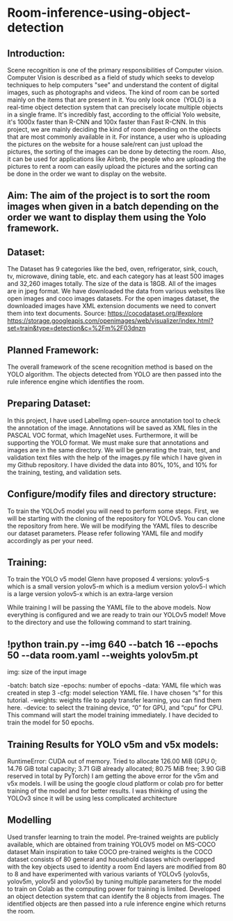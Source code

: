 # Room-inference-using-object-detection
## Introduction:
Scene recognition is one of the primary responsibilities of Computer vision. Computer Vision is described as a field of study which seeks to develop techniques to help computers "see" and understand the content of digital images, such as photographs and videos. The kind of room can be sorted mainly on the items that are present in it. You only look once  (YOLO) is a real-time object detection system that can precisely locate multiple objects in a single frame. It's incredibly fast, according to the official Yolo website, it's 1000x faster than R-CNN and 100x faster than Fast R-CNN.
In this project, we are mainly deciding the kind of room depending on the objects that are most commonly available in it. For instance, a user who is uploading the pictures on the website for a house sale/rent can just upload the pictures, the sorting of the images can be done by detecting the room. Also, it can be used for applications like Airbnb, the people who are uploading the pictures to rent a room can easily upload the pictures and the sorting can be done in the order we want to display on the website.

## Aim: The aim of the project is to sort the room images when given in a batch depending on the order we want to display them using the Yolo framework.

## Dataset:

The Dataset has 9 categories like the bed, oven, refrigerator, sink, couch, tv, microwave, dining table, etc. and each category has at least 500 images and 32,260 images totally. The size of the data is 18GB.
All of the images are in jpeg format.
We have downloaded the data from various websites like open images and coco images datasets.
For the open images dataset, the downloaded images have XML extension documents we need to convert them into text documents.
Source: https://cocodataset.org/#explore
https://storage.googleapis.com/openimages/web/visualizer/index.html?set=train&type=detection&c=%2Fm%2F03dnzn

## Planned Framework: 
The overall framework of the scene recognition method is based on the YOLO algorithm.
The objects detected from YOLO are then passed into the rule inference engine which identifies the room. 

## Preparing Dataset:
In this project, I have used LabelImg open-source annotation tool to check the annotation of the image.
Annotations will be saved as XML files in the PASCAL VOC format, which ImageNet uses. Furthermore, it will be supporting the YOLO format.
We must make sure that annotations and images are in the same directory.
We will be generating the train, test, and validation text files with the help of the images.py file which I have given in my Github repository.
I have divided the data into 80%, 10%, and 10% for the training, testing, and validation sets.

## Configure/modify files and directory structure:
To train the YOLOv5 model you will need to perform some steps.
First, we will be starting with the cloning of the repository for YOLOv5. You can clone the repository from here. 
We will be modifying the YAML files to describe our dataset parameters. Please refer following YAML file and modify accordingly as per your need.

## Training:
To train the YOLO v5 model Glenn have proposed 4 versions:
yolov5-s which is a small version
yolov5-m which is a medium version
yolov5-l which is a large version
yolov5-x which is an extra-large version

While training I will be passing the YAML file to the above models.
Now everything is configured and we are ready to train our YOLOv5 model!
Move to the directory and use the following command to start training.

## !python train.py --img 640 --batch 16 --epochs 50 --data room.yaml --weights yolov5m.pt 

img: size of the input image

-batch: batch size
-epochs: number of epochs
-data: YAML file which was created in step 3
-cfg: model selection YAML file. I have chosen “s” for this tutorial.
-weights: weights file to apply transfer learning, you can find them here.
-device: to select the training device, “0” for GPU, and “cpu” for CPU.
This command will start the model training immediately. I have decided to train the model for 50 epochs.

## Training Results for YOLO v5m and v5x models:
RuntimeError: CUDA out of memory. Tried to allocate 126.00 MiB (GPU 0; 14.76 GiB total capacity; 3.71 GiB already allocated; 80.75 MiB free; 3.90 GiB reserved in total by PyTorch) 
I am getting the above error for the v5m and v5x models. 
I will be using the google cloud platform or colab pro for better training of the model and for better results.
I was thinking of using the YOLOv3 since it will be using less complicated architecture

## Modelling
Used transfer learning to train the model. Pre-trained weights are publicly available, which are obtained from training  YOLOV5 model on MS-COCO dataset 
Main inspiration to take COCO pre-trained weights is the COCO dataset consists of 80 general and household classes which overlapped with the key objects used to identity a room
End layers are modified from 80 to 8 and have experimented with various variants of YOLOv5 (yolov5s, yolov5m, yolov5l and yolov5x) by tuning multiple parameters for the model to train on Colab as the computing power for training is limited.
Developed an object detection system that can identify the 8 objects from images.
The identified objects are then passed into a rule inference engine which returns the room.

